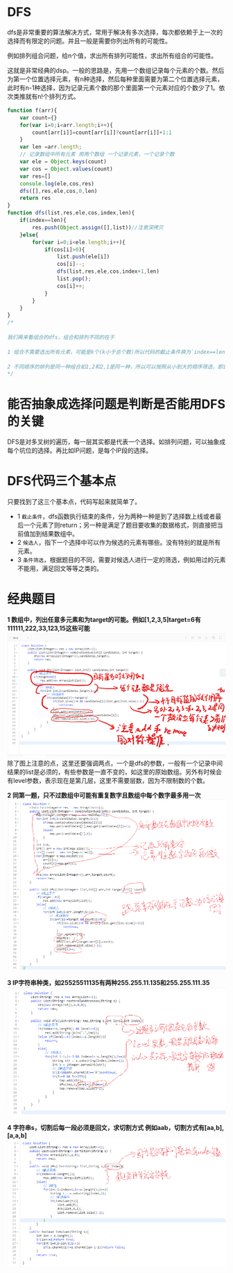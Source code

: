 # DFS
dfs是非常重要的算法解决方式，常用于解决有多次选择，每次都依赖于上一次的选择而有限定的问题。并且一般是需要你列出所有的可能性。

例如排列组合问题，给n个值，求出所有排列可能性，求出所有组合的可能性。

这就是非常经典的dsp。一般的思路是，先用一个数组记录每个元素的个数。然后为第一个位置选择元素，有n种选择，然后每种里面需要为第二个位置选择元素，此时有n-1种选择，因为记录元素个数的那个里面第一个元素对应的个数少了1。依次类推就有n!个排列方式。
```js
function f(arr){
    var count={}
    for(var i=0;i<arr.length;i++){
        count[arr[i]]=count[arr[i]]?count[arr[i]]+1:1
    }
    var len =arr.length;
    // 记录数组中所有元素 用两个数组 一个记录元素，一个记录个数
    var ele = Object.keys(count)
    var cos = Object.values(count)
    var res=[]
    console.log(ele,cos,res)
    dfs([],res,ele,cos,0,len)
    return res
}
function dfs(list,res,ele,cos,index,len){
    if(index==len){
        res.push(Object.assign([],list))//注意深拷贝
    }else{
        for(var i=0;i<ele.length;i++){
            if(cos[i]>0){
                list.push(ele[i])
                cos[i]--;
                dfs(list,res,ele,cos,index+1,len)
                list.pop();
                cos[i]++;
            }   
        }
    }
}
/*

我们再来看组合的dfs，组合和排列不同的在于

1 组合不需要选出所有元素，可能是k个(k小于总个数)所以代码的截止条件换为`index==len`中参数len换成k。

2 不同顺序的排列是同一种组合如1,2和2,1是同一种，所以可以按照从小到大的顺序筛选，即index是i的数字，一定大于i-1。所以代码的筛选条件添加一条`if(list.length>0&&ele[i]<list[list.length-1])continue;`
*/
```
# 能否抽象成选择问题是判断是否能用DFS的关键
DFS是对多叉树的遍历，每一层其实都是代表一个选择。如排列问题，可以抽象成每个坑位的选择。再比如IP问题，是每个IP段的选择。
# DFS代码三个基本点
只要找到了这三个基本点，代码写起来就简单了。
- 1 `截止条件`，dfs函数执行结束的条件，分为两种一种是到了选择数上线或者最后一个元素了则return；另一种是满足了题目要收集的数据格式，则直接把当前值加到结果数组中。
- 2 `候选人`，指下一个选择中可以作为候选的元素有哪些。没有特别的就是所有元素。
- 3 `条件筛选`，根据题目的不同，需要对候选人进行一定的筛选，例如用过的元素不能用，满足回文等等之类的。
# 经典题目
**1 数组中，列出任意多元素和为target的可能。例如[1,2,3,5]target=6有111111,222,33,123,15这些可能**  
![dfs](img/dfs1.png)
除了图上注意的点，这里还要强调两点，一个是dfs的参数，一般有一个记录中间结果的list是必须的，有些参数是一直不变的，如这里的原始数组。另外有时候会有level参数，表示现在是第几层，这里不需要层数，因为不限制数的个数。

**2 同第一题，只不过数组中可能有重复数字且数组中每个数字最多用一次**  
![dfs](img/dfs2.png)

**3 IP字符串种类，如25525511135有两种255.255.11.135和255.255.111.35**  
![dfs](img/dfs3.png)

**4 字符串s，切割后每一段必须是回文，求切割方式 例如aab，切割方式有[aa,b],[a,a,b]**  
![dfs](img/dfs4.png)
